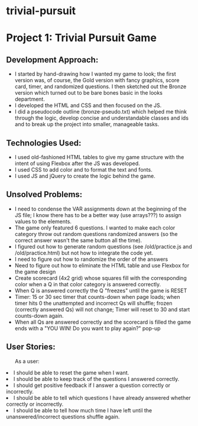 # trivial-pursuit
<h1>Project 1: Trivial Pursuit Game</h1>

<h2>Development Approach:</h2>
  <ul>
    <li>I started by hand-drawing how I wanted my game to look;  the first version was, of course, the Gold version with fancy graphics, score card, timer, and randomized questions.  I then sketched out the Bronze version which turned out to be bare bones basic in the looks department.</li>
    <li>I developed the HTML and CSS and then focused on the JS.</li>
    <li>I did a pseudocode outline (bronze-pseudo.txt) which helped me think through the logic, develop concise and understandable classes and ids and to break up the project into smaller, manageable tasks.</li>
  </ul>

<h2>Technologies Used:</h2>
  <ul>
    <li>I used old-fashioned HTML tables to give my game structure with the intent of using Flexbox after the JS was developed.</li>
    <li>I used CSS to add color and to format the text and fonts.</li>
     <li>I used JS and jQuery to create the logic behind the game.</li>
  </ul>
  
<h2>Unsolved Problems:</h2>
  <ul>
    <li>I need to condense the VAR assignments down at the beginning of the JS file; I know there has to be a better way (use arrays???) to assign values to the elements.</li>
    <li>The game only featured 6 questions.  I wanted to make each color category throw out random questions randomized answers (so the correct answer wasn't the same button all the time).</li>
    <li>I figured out how to generate random questions (see /old/practice.js and /old/practice.html) but not how to integrate the code yet.</li>
    <li>I need to figure out how to randomize the order of the answers</li>
    <li>Need to figure out how to eliminate the HTML table and use Flexbox for the game design</li>
    <li>Create scorecard (4x2 grid) whose squares fill with the corresponding color when a Q in that color category is answered correctly.</li>
    <li>When Q is answered correctly the Q "freezes" until the game is RESET</li>
    <li>Timer: 15 or 30 sec timer that counts-down when page loads; when timer hits 0 the unattempted and incorrect Qs will shuffle; frozen (correctly answered Qs) will not change; Timer will reset to 30  and start counts-down again.</li>
    <li>When all Qs are answered correctly and the scorecard is filled the game ends with a "YOU WIN!  Do you want to play again?" pop-up</li>
  </ul>

<h2>User Stories:</h2>
  <ul>As a user:</ul>
    <li>I should be able to reset the game when I want.</li>
    <li>I should be able to keep track of the questions I answered correctly.</li>
    <li>I should get positive feedback if I answer a question correctly or incorrectly.</li>
    <li>I should be able to tell which questions I have already answered whether correctly or incorrectly.</li>
    <li>I should be able to tell how much time I have left until the unanswered/incorrect questions shuffle again.</li>
